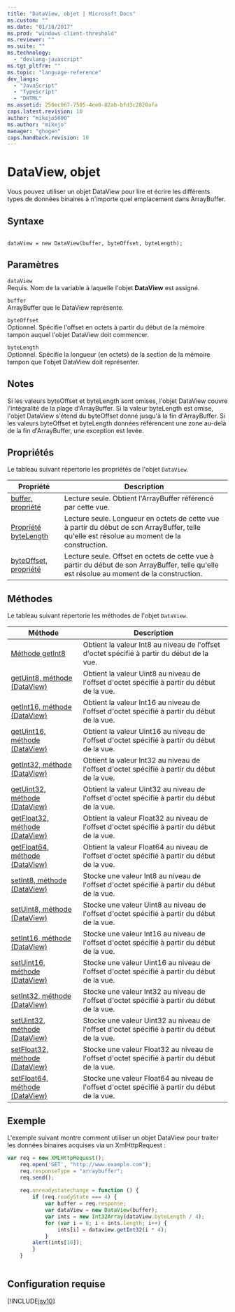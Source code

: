 ```yaml
---
title: "DataView, objet | Microsoft Docs"
ms.custom: ""
ms.date: "01/18/2017"
ms.prod: "windows-client-threshold"
ms.reviewer: ""
ms.suite: ""
ms.technology: 
  - "devlang-javascript"
ms.tgt_pltfrm: ""
ms.topic: "language-reference"
dev_langs: 
  - "JavaScript"
  - "TypeScript"
  - "DHTML"
ms.assetid: 250ec067-7505-4ee0-82ab-bfd3c2820afa
caps.latest.revision: 10
author: "mikejo5000"
ms.author: "mikejo"
manager: "ghogen"
caps.handback.revision: 10
---
```

# DataView, objet
Vous pouvez utiliser un objet DataView pour lire et écrire les différents types de données binaires à n'importe quel emplacement dans ArrayBuffer.  
  
## Syntaxe  
  
```  
  
dataView = new DataView(buffer, byteOffset, byteLength);  
```  
  
## Paramètres  
 `dataView`  
 Requis.  Nom de la variable à laquelle l'objet **DataView** est assigné.  
  
 `buffer`  
 ArrayBuffer que le DataView représente.  
  
 `byteOffset`  
 Optionnel.  Spécifie l'offset en octets à partir du début de la mémoire tampon auquel l'objet DataView doit commencer.  
  
 `byteLength`  
 Optionnel.  Spécifie la longueur \(en octets\) de la section de la mémoire tampon que l'objet DataView doit représenter.  
  
## Notes  
 Si les valeurs byteOffset et byteLength sont omises, l'objet DataView couvre l'intégralité de la plage d'ArrayBuffer.  Si la valeur byteLength est omise, l'objet DataView s'étend du byteOffset donné jusqu'à la fin d'ArrayBuffer.  Si les valeurs byteOffset et byteLength données référencent une zone au\-delà de la fin d'ArrayBuffer, une exception est levée.  
  
## Propriétés  
 Le tableau suivant répertorie les propriétés de l'objet `DataView`.  
  
|Propriété|Description|  
|---------------|-----------------|  
|[buffer, propriété](../../javascript/reference/buffer-property-dataview.md)|Lecture seule.  Obtient l'ArrayBuffer référencé par cette vue.|  
|[Propriété byteLength](../../javascript/reference/bytelength-property-dataview.md)|Lecture seule.  Longueur en octets de cette vue à partir du début de son ArrayBuffer, telle qu'elle est résolue au moment de la construction.|  
|[byteOffset, propriété](../../javascript/reference/byteoffset-property-dataview.md)|Lecture seule.  Offset en octets de cette vue à partir du début de son ArrayBuffer, telle qu'elle est résolue au moment de la construction.|  
  
## Méthodes  
 Le tableau suivant répertorie les méthodes de l'objet `DataView`.  
  
|Méthode|Description|  
|-------------|-----------------|  
|[Méthode getInt8](../../javascript/reference/getint8-method-dataview.md)|Obtient la valeur Int8 au niveau de l'offset d'octet spécifié à partir du début de la vue.|  
|[getUint8, méthode \(DataView\)](../../javascript/reference/getuint8-method-dataview.md)|Obtient la valeur Uint8 au niveau de l'offset d'octet spécifié à partir du début de la vue.|  
|[getInt16, méthode \(DataView\)](../../javascript/reference/getint16-method-dataview.md)|Obtient la valeur Int16 au niveau de l'offset d'octet spécifié à partir du début de la vue.|  
|[getUint16, méthode \(DataView\)](../../javascript/reference/getuint16-method-dataview.md)|Obtient la valeur Uint16 au niveau de l'offset d'octet spécifié à partir du début de la vue.|  
|[getInt32, méthode \(DataView\)](../../javascript/reference/getint32-method-dataview.md)|Obtient la valeur Int32 au niveau de l'offset d'octet spécifié à partir du début de la vue.|  
|[getUint32, méthode \(DataView\)](../../javascript/reference/getuint32-method-dataview.md)|Obtient la valeur Uint32 au niveau de l'offset d'octet spécifié à partir du début de la vue.|  
|[getFloat32, méthode \(DataView\)](../../javascript/reference/getfloat32-method-dataview.md)|Obtient la valeur Float32 au niveau de l'offset d'octet spécifié à partir du début de la vue.|  
|[getFloat64, méthode \(DataView\)](../../javascript/reference/getfloat64-method-dataview.md)|Obtient la valeur Float64 au niveau de l'offset d'octet spécifié à partir du début de la vue.|  
|[setInt8, méthode \(DataView\)](../../javascript/reference/setint8-method-dataview.md)|Stocke une valeur Int8 au niveau de l'offset d'octet spécifié à partir du début de la vue.|  
|[setUint8, méthode \(DataView\)](../../javascript/reference/setuint8-method-dataview.md)|Stocke une valeur Uint8 au niveau de l'offset d'octet spécifié à partir du début de la vue.|  
|[setInt16, méthode \(DataView\)](../../javascript/reference/setint16-method-dataview.md)|Stocke une valeur Int16 au niveau de l'offset d'octet spécifié à partir du début de la vue.|  
|[setUint16, méthode \(DataView\)](../../javascript/reference/setuint16-method-dataview.md)|Stocke une valeur Uint16 au niveau de l'offset d'octet spécifié à partir du début de la vue.|  
|[setInt32, méthode \(DataView\)](../../javascript/reference/setint32-method-dataview.md)|Stocke une valeur Int32 au niveau de l'offset d'octet spécifié à partir du début de la vue.|  
|[setUint32, méthode \(DataView\)](../../javascript/reference/setuint32-method-dataview.md)|Stocke une valeur Uint32 au niveau de l'offset d'octet spécifié à partir du début de la vue.|  
|[setFloat32, méthode \(DataView\)](../../javascript/reference/setfloat32-method-dataview.md)|Stocke une valeur Float32 au niveau de l'offset d'octet spécifié à partir du début de la vue.|  
|[setFloat64, méthode \(DataView\)](../../javascript/reference/setfloat64-method-dataview.md)|Stocke une valeur Float64 au niveau de l'offset d'octet spécifié à partir du début de la vue.|  
  
## Exemple  
 L'exemple suivant montre comment utiliser un objet DataView pour traiter les données binaires acquises via un XmlHttpRequest :  
  
```javascript  
var req = new XMLHttpRequest();  
    req.open('GET', "http://www.example.com");  
    req.responseType = "arraybuffer";  
    req.send();  
  
    req.onreadystatechange = function () {  
        if (req.readyState === 4) {  
            var buffer = req.response;  
            var dataView = new DataView(buffer);  
            var ints = new Int32Array(dataView.byteLength / 4);  
            for (var i = 0; i < ints.length; i++) {  
                ints[i] = dataview.getInt32(i * 4);  
            }  
        alert(ints[10]);  
        }  
    }  
  
```  
  
## Configuration requise  
 [!INCLUDE[jsv10](../../javascript/reference/includes/jsv10-md.md)]